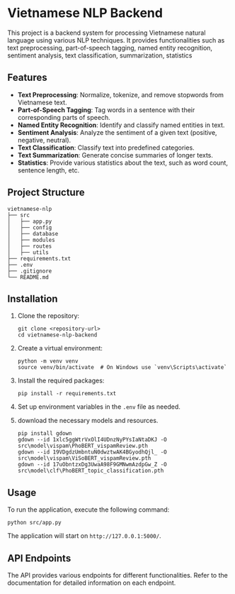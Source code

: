 # Vietnamese NLP Backend

This project is a backend system for processing Vietnamese natural language using various NLP techniques. It provides functionalities such as text preprocessing, part-of-speech tagging, named entity recognition, sentiment analysis, text classification, summarization, statistics

## Features

- **Text Preprocessing**: Normalize, tokenize, and remove stopwords from Vietnamese text.
- **Part-of-Speech Tagging**: Tag words in a sentence with their corresponding parts of speech.
- **Named Entity Recognition**: Identify and classify named entities in text.
- **Sentiment Analysis**: Analyze the sentiment of a given text (positive, negative, neutral).
- **Text Classification**: Classify text into predefined categories.
- **Text Summarization**: Generate concise summaries of longer texts.
- **Statistics**: Provide various statistics about the text, such as word count, sentence length, etc.

## Project Structure

```
vietnamese-nlp
├── src
│   ├── app.py
│   ├── config
│   ├── database
│   ├── modules
│   ├── routes
│   ├── utils
├── requirements.txt
├── .env
├── .gitignore
└── README.md
```

## Installation

1. Clone the repository:
   ```
   git clone <repository-url>
   cd vietnamese-nlp-backend
   ```

2. Create a virtual environment:
   ```
   python -m venv venv
   source venv/bin/activate  # On Windows use `venv\Scripts\activate`
   ```

3. Install the required packages:
   ```
   pip install -r requirements.txt
   ```

4. Set up environment variables in the `.env` file as needed.

5. download the necessary models and resources.
   ```
   pip install gdown
   gdown --id 1xlc5ggWtrVxOlI4UDnzNyPYsIaNtaDKJ -O src\model\vispam\PhoBERT_vispamReview.pth
   gdown --id 19VDgdzUmbntuN0dwztwAK4BGyodhQjl_ -O src\model\vispam\ViSoBERT_vispamReview.pth
   gdown --id 17uObntzxDg3UwaA98F9GMNwmAzdpGw_Z -O src\model\clf\PhoBERT_topic_classification.pth

   ```
## Usage

To run the application, execute the following command:
```
python src/app.py
```

The application will start on `http://127.0.0.1:5000/`.

## API Endpoints

The API provides various endpoints for different functionalities. Refer to the documentation for detailed information on each endpoint.
